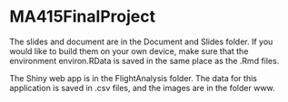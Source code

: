 # MA415FinalProject

The slides and document are in the Document and Slides folder. If you would like to build them on your own device, make sure that the environment environ.RData is saved in the same place as the .Rmd files.

The Shiny web app is in the FlightAnalysis folder. The data for this application is saved in .csv files, and the images are in the folder www.
